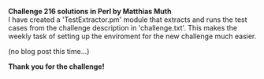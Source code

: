 **Challenge 216 solutions in Perl by Matthias Muth**
<br/>
I have created a 'TestExtractor.pm' module that extracts and runs the
test cases from the challenge description in 'challenge.txt'.
This makes the weekly task of setting up the enviroment for the new challenge
much easier.

(no blog post this time...)

**Thank you for the challenge!**
